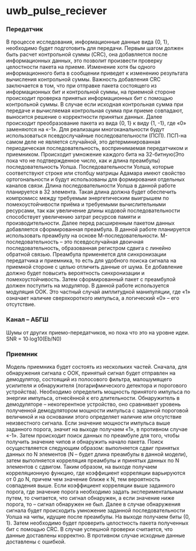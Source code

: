 # uwb_pulse_reciever
### Передатчик
В процессе исследования, информационные данные вида {0, 1}, необходимо будет подготовить для передачи. Первым шагом должен быть расчет контрольной суммы (CRC), она добавляется после информационных данных, это позволит произвести проверку целостности пакета на приеме. Изменение хотя бы одного информационного бита в сообщении приведет к изменению результата вычисления контрольной суммы. 
Важность добавления CRC заключается в том, что при отправке пакета состоящего из информационных бит и контрольной суммы, на приемной стороне происходит проверка принятых информационных бит с помощью контрольной суммы. В случае если исходная контрольная сумма при передаче и вычисляемая контрольная сумма при приеме совпадают, выносится решение о корректности принятых данных.
Далее происходит преобразование пакета из вида {0, 1} к виду {1, -1}, где «0» заменяются на «-1». Для реализации многоканальности будут использоваться псевдослучайные последовательности (ПСП). ПСП-на самом деле не является случайной, это детерминированная периодическая последовательность, воспринимаемая передатчиком и приемником. Происходит умножение каждого бита на 32-битную(Это пока что не подтвержденное число, как и длина преамбулы) последовательность Уолша. Последовательности Уолша, которые соответствуют строке или столбцу матрицы Адамара имеют свойство ортогональности и будут использованы для формирования отдельных каналов связи.  Длина последовательности Уолша в данной работе планируется в 32 элемента. Такая длина должна будет обеспечить компромисс между требуемым энергетическим выигрышем по помехоустойчивости приёма и требуемыми вычислительными ресурсами, так как увеличение длины кодовой последовательности способствует увеличению затрат ресурсов памяти и производительности.
Далее перед расширенным пакетом данных добавляется сформированная преамбула. В данной работе планируется использовать преамбулу на основе М-последовательности. М-последовательность – это псевдослучайная двоичная последовательность, образованная регистром сдвига с линейно обратной связью. Преамбула применяется для синхронизации передатчика и приемника, то есть для удобного поиска сигнала на приемной стороне с целью отличить данные от шума. Ее добавление должно будет повысить вероятность синхронизации и помехоустойчивость.
Затем сформированный пакет с преамбулой должен поступить на модулятор. В данной работе используется модуляция OOK. Это частный случай амплитудной манипуляции, где «1» означает наличие сверхкороткого импульса, а логический «0» – его отсутствие. 
### Канал – АБГШ
Шумы от других приемо-передатчиков, но пока что это на уровне идеи.
SNR = 10∙log10(Eb/N0)	
### Приемник
Модель приемника будет состоять из нескольких частей. Сначала, для обнаружения сигнала с ООК, принятый сигнал будет отправлен на демодулятор, состоящий из полосового фильтра, малошумящего усилителя и обнаружителя (логарифмического детектора и порогового устройства). Необходимо определить мощность принятого импульса по энергии импульса, отнесённой к его длительности. Обнаружитель в демодуляторе – некогерентное устройство, оно сравнивает уровень полученной демодулятором мощности импульса с заданной пороговой величиной и на основании этого определяет наличие или отсутствие неизвестного сигнала. Если значение мощности импульса выше заданного порога, значит на выходе получаем «1», в противном случае «-1». 
 Затем происходит поиск данных по преамбуле для того, чтобы получить значение чипов и обнаружить начало пакета. Поиск осуществляется следующим образом: выполняется сдвиг принятых данных по N элементов (N – будет длина преамбулы в данной модели), затем выполняется корреляция преамбулы и принятых данных по N элементов c сдвигом. Таким образом, на выходе получаем корреляционную функцию, где коэффициент корреляции варьируются от 0 до N, причем чем значение ближе к N, тем вероятность совпадения выше. Если коэффициент корреляции выше заданного порога, где значение порога необходимо задать экспериментальным путем, то считается, что сигнал обнаружен, а если значение ниже порога, то – сигнал обнаружен не был. Далее в случае обнаружения сигнала будет происходить умножение заданной последовательности Уолша на чипы, идущие после преамбулы. На выходе получаем биты {0, 1}.  Затем необходимо будет проверить целостность пакета полученных бит с помощью CRC. В случае успешной проверки считается, что данные доставлены корректно. В противном случае исходные данные доставлены с ошибкой.
